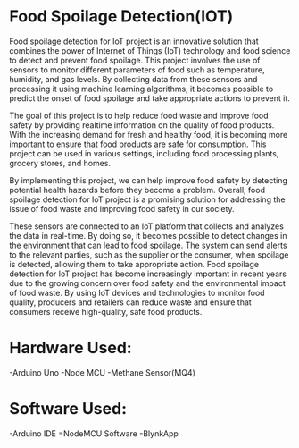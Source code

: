 # Food Spoilage Detection(IOT)
Food spoilage detection for IoT project is an innovative solution that combines the power of Internet of Things (IoT) technology and food science to detect and prevent food spoilage. This project involves the use of sensors to monitor different parameters of food such as temperature, humidity, and gas levels. By collecting data from these sensors and processing it using machine learning algorithms, it becomes possible to predict the onset of food spoilage and take appropriate actions to prevent it.

The goal of this project is to help reduce food waste and improve food safety by providing realtime information on the quality of food products. With the increasing demand for fresh and healthy food, it is becoming more important to ensure that food products are safe for consumption. This project can be used in various settings, including food processing plants, grocery stores, and homes.

By implementing this project, we can help improve food safety by detecting potential health hazards before they become a problem. Overall, food spoilage detection for IoT project is a promising solution for addressing the issue of food waste and improving food safety in our society.

These sensors are connected to an IoT platform that collects and analyzes the data in real-time. By doing so, it becomes possible to detect changes in the environment that can lead to food spoilage. The system can send alerts to the relevant parties, such as the supplier or the consumer, when spoilage is detected, allowing them to take appropriate action. Food spoilage detection for IoT project has become increasingly important in recent years due to the growing concern over food safety and the environmental impact of food waste. By using IoT devices and technologies to monitor food quality, producers and retailers can reduce waste and ensure that consumers receive high-quality, safe food products.


# Hardware Used:
 -Arduino Uno
 -Node MCU
 -Methane Sensor(MQ4)
 # Software Used:
 -Arduino IDE
 =NodeMCU Software
 -BlynkApp
